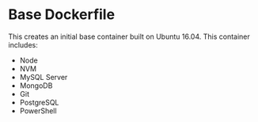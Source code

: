 # Base Dockerfile

This creates an initial base container built on Ubuntu 16.04. This container includes:
 * Node
 * NVM
 * MySQL Server
 * MongoDB
 * Git
 * PostgreSQL
 * PowerShell
